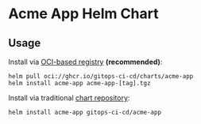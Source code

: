 # Acme App Helm Chart

## Usage

Install via [OCI-based registry](https://helm.sh/docs/topics/registries/) **(recommended)**:

```shell
helm pull oci://ghcr.io/gitops-ci-cd/charts/acme-app
helm install acme-app acme-app-[tag].tgz
```

Install via traditional [chart repository](https://helm.sh/docs/topics/chart_repository/):

```shell
helm install acme-app gitops-ci-cd/acme-app
```
